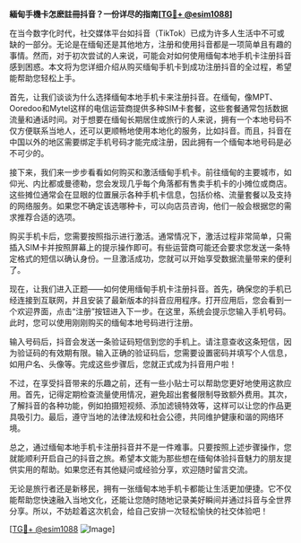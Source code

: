 **緬甸手機卡怎麽註冊抖音？一份详尽的指南[[TG💪+ @esim1088](https://t.me/s/esim1088)]**

在当今数字化时代，社交媒体平台如抖音（TikTok）已成为许多人生活中不可或缺的一部分。无论是在缅甸还是其他地方，注册和使用抖音都是一项简单且有趣的事情。然而，对于初次尝试的人来说，可能会对如何使用缅甸本地手机卡注册抖音感到困惑。本文将为您详细介绍从购买缅甸手机卡到成功注册抖音的全过程，希望能帮助您轻松上手。

首先，让我们谈谈为什么选择缅甸本地手机卡来注册抖音。在缅甸，像MPT、Ooredoo和Mytel这样的电信运营商提供多种SIM卡套餐，这些套餐通常包括数据流量和通话时间。对于想要在缅甸长期居住或旅行的人来说，拥有一个本地号码不仅方便联系当地人，还可以更顺畅地使用本地化的服务，比如抖音。而且，抖音在中国以外的地区需要绑定手机号码才能完成注册，因此拥有一个缅甸本地号码是必不可少的。

接下来，我们来一步步看看如何购买和激活缅甸手机卡。前往缅甸的主要城市，如仰光、内比都或曼德勒，您会发现几乎每个角落都有售卖手机卡的小摊位或商店。这些摊位通常会在显眼的位置展示各种手机卡信息，包括价格、流量套餐以及支持的网络服务。如果您不确定该选哪种卡，可以向店员咨询，他们一般会根据您的需求推荐合适的选项。

购买手机卡后，您需要按照指示进行激活。通常情况下，激活过程非常简单，只需插入SIM卡并按照屏幕上的提示操作即可。有些运营商可能还会要求您发送一条特定格式的短信以确认身份。一旦激活成功，您就可以开始享受数据流量带来的便利了。

现在，让我们进入正题——如何使用缅甸手机卡注册抖音。首先，确保您的手机已经连接到互联网，并且安装了最新版本的抖音应用程序。打开应用后，您会看到一个欢迎界面，点击“注册”按钮进入下一步。在这里，系统会提示您输入手机号码。此时，您可以使用刚刚购买的缅甸本地号码进行注册。

输入号码后，抖音会发送一条验证码短信到您的手机上。请注意查收这条短信，因为验证码的有效期有限。输入正确的验证码后，您需要设置密码并填写个人信息，如用户名、头像等。完成这些步骤后，您就正式成为抖音用户啦！

不过，在享受抖音带来的乐趣之前，还有一些小贴士可以帮助您更好地使用这款应用。首先，记得定期检查流量使用情况，避免超出套餐限制导致额外费用。其次，了解抖音的各种功能，例如拍摄短视频、添加滤镜特效等，这样可以让您的作品更具吸引力。最后，遵守当地的法律法规和社会公德，共同维护健康和谐的网络环境。

总之，通过缅甸本地手机卡注册抖音并不是一件难事。只要按照上述步骤操作，您就能顺利开启自己的抖音之旅。希望本文能为那些想在缅甸体验抖音魅力的朋友提供实用的帮助。如果您还有其他疑问或经验分享，欢迎随时留言交流。

无论是旅行者还是新移民，拥有一张缅甸本地手机卡都能让生活更加便捷。它不仅能帮助您快速融入当地文化，还能让您随时随地记录美好瞬间并通过抖音与全世界分享。所以，不妨趁着这次机会，给自己安排一次轻松愉快的社交体验吧！

[[TG💪+ @esim1088](https://t.me/s/esim1088) ![Image](https://i.postimg.cc/4NQfJmqS/Snipaste-2025-05-13-00-14-12.png)]